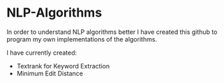 # NLP-Algorithms

In order to understand NLP algorithms better I have created this github to program my own implementations of the algorithms.

I have currently created:
- Textrank for Keyword Extraction
- Minimum Edit Distance

